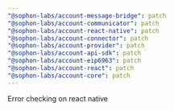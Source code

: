 ```yaml
---
"@sophon-labs/account-message-bridge": patch
"@sophon-labs/account-communicator": patch
"@sophon-labs/account-react-native": patch
"@sophon-labs/account-connector": patch
"@sophon-labs/account-provider": patch
"@sophon-labs/account-api-sdk": patch
"@sophon-labs/account-eip6963": patch
"@sophon-labs/account-react": patch
"@sophon-labs/account-core": patch
---
```


Error checking on react native
